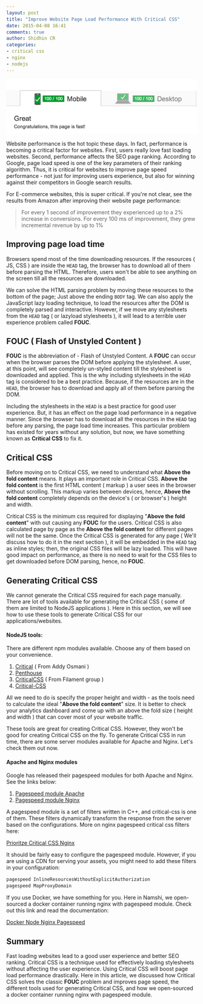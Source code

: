 ```yaml
---
layout: post
title: "Improve Website Page Load Performance With Critical CSS"
date: 2015-04-08 16:41
comments: true
author: Shidhin CR
categories: 
- critical css
- nginx
- nodejs
---
```


![Critical Css](/images/critical-css.png)

Website performance is the hot topic these days. In fact, performance is becoming a critical factor for websites. First, users really love fast loading websites. Second, performance affects the SEO page ranking. According to Google, page load speed is one of the key parameters of their ranking algorithm. Thus, it is critical for websites to improve page speed performance - not just for improving users experience, but also for winning against their competitors in Google search results.

For E-commerce websites, this is super critical. If you're not clear, see the results from Amazon after improving their website page performance:

> For every 1 second of improvement they experienced up to a 2% increase in conversions. For every 100 ms of improvement, they grew incremental revenue by up to 1%

## Improving page load time

Browsers spend most of the time downloading resources. If the resources ( JS, CSS ) are inside the `HEAD` tag, the browser has to download all of them before parsing the HTML. Therefore, users won't be able to see anything on the screen till all the resources are downloaded.
<!--more-->
We can solve the HTML parsing problem by moving these resources to the bottom of the page; Just above the ending `BODY` tag. We can also apply the JavaScript lazy loading technique, to load the resources after the DOM is completely parsed and interactive. However, if we move any stylesheets from the `HEAD` tag ( or lazyload stylesheets ), it will lead to a terrible user experience problem called **FOUC**. 

## FOUC  ( Flash of Unstyled Content )

**FOUC** is the abbreviation of - Flash of Unstyled Content.  A **FOUC** can occur when the browser parses the DOM before applying the stylesheet. A user, at this point, will see completely un-styled content till the stylesheet is downloaded and applied. This is the why including stylesheets in the `HEAD` tag is considered to be a best practice. Because, if the resources are in the `HEAD`, the browser has to download and apply all of them before parsing the DOM. 

Including the stylesheets in the `HEAD` is a best practice for good user experience. But, it has an effect on the page load performance in a negative manner. Since the browser has to download all the resources in the `HEAD` tag before any parsing, the page load time increases. This particular problem has existed for years without any solution, but now, we have something known as **Critical CSS** to fix it.

## Critical CSS

Before moving on to Critical CSS, we need to understand what **Above the fold content** means. It plays an important role in Critical CSS. **Above the fold content** is the first HTML content ( markup ) a user sees in the browser without scrolling. This markup varies between devices, hence, **Above the fold content** completely depends on the device's ( or browser's ) height and width.

Critical CSS is the minimum css required for displaying "**Above the fold content**" with out causing any **FOUC** for the users. Critical CSS is also calculated page by page as the **Above the fold content** for different pages will not be the same. Once the Critical CSS is generated for any page ( We'll discuss how to do it in the next section ), it will be embedded in the `HEAD` tag as inline styles; then, the original CSS files will be lazy loaded. This will have good impact on performance, as there is no need to wait for the CSS files to get downloaded before DOM parsing, hence, no **FOUC**.

## Generating Critical CSS

We cannot generate the Critical CSS required for each page manually. There are lot of tools available for generating the Critical CSS ( some of them are limited to NodeJS applications ). Here in this section, we will see how to use these tools to generate Critical CSS for our applications/websites.

#### NodeJS tools:

There are different npm modules available. Choose any of them based on your convenience.

1. [Critical](https://www.npmjs.com/package/critical) ( From Addy Osmani )
2. [Penthouse](https://www.npmjs.com/package/penthouse)
3. [CriticalCSS](https://github.com/filamentgroup/criticalCSS) ( From Filament group )
4. [Critical-CSS](https://www.npmjs.com/package/critical-css)

All we need to do is specify the proper height and width - as the tools need to calculate the ideal "**Above the fold content**" size.  It is better to check your analytics dashboard and come up with an above the fold size ( height and width ) that can cover most of your website traffic. 

These tools are great for creating Critical CSS. However, they won't be good for creating Critical CSS on the fly. To generate Critical CSS in run time, there are some server modules available for Apache and Nginx. Let's check them out now.

#### Apache and Nginx modules

Google has released their pagespeed modules for both Apache and Nginx. See the links below:

1. [Pagespeed module Apache](http://modpagespeed.com/)
2. [Pagespeed module Nginx](http://ngxpagespeed.com/)

A pagespeed module is a set of filters written in C++, and critical-css is one of them. These filters dynamically transform the response from the server based on the configurations. More on nginx pagespeed critical css filters here:

[Prioritze Critical CSS Nginx](https://developers.google.com/speed/pagespeed/module/filter-prioritize-critical-css)

It should be fairly easy to configure the pagespeed module. However, if you are using a CDN for serving your assets, you might need to add these filters in your configuration:

```sh
pagespeed InlineResourcesWithoutExplicitAuthorization
pagespeed MapProxyDomain
```

If you use Docker, we have something for you. Here in Namshi, we open-sourced a docker container running nginx with pagespeed module. Check out this link and read the documentation:

[Docker Node Nginx Pagespeed](https://github.com/namshi/docker-node-nginx-pagespeed)

## Summary

Fast loading websites lead to a good user experience and better SEO ranking. Critical CSS is a technique used for effectively loading stylesheets without affecting the user experience. Using Critical CSS will boost page load performance drastically. Here in this article, we discussed how Critical CSS solves the classic **FOUC** problem and improves page speed, the different tools used for generating Critical CSS, and how we open-sourced a docker container running nginx with pagespeed module.